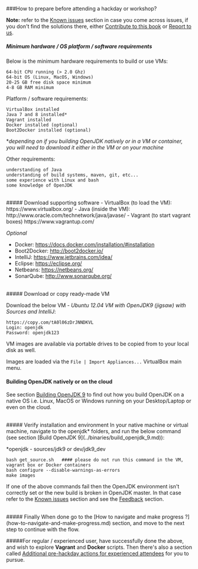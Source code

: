 ###How to prepare before attending a hackday or workshop?

**Note:** refer to the [Known issues](../known-issues/known_issues.md) section in case you come across issues, if you don't find the solutions there, either [Contribute to this book](../contributors.md) or [Report to us](../feedback.md).

##### Minimum hardware / OS platform / software requirements
Below is the minimum hardware requirements to build or use VMs:

    64-bit CPU running (> 2.0 Ghz)
    64-bit OS (Linux, MacOS, Windows)
    20-25 GB free disk space minimum
    4-8 GB RAM minimum

Platform / software requirements:

    VirtualBox installed
    Java 7 and 8 installed*
    Vagrant installed
    Docker installed (optional)
    Boot2Docker installed (optional)
    
**depending on if you building OpenJDK natively or in a VM or container, you will need to download it either in the VM or on your machine*

Other requirements:

    understanding of Java
    understanding of build systems, maven, git, etc... 
    some experience with Linux and bash
    some knowledge of OpenJDK
<br/>
##### Download supporting software
- VirtualBox (to load the VM): https://www.virtualbox.org/
- Java (inside the VM): http://www.oracle.com/technetwork/java/javase/
- Vagrant (to start vagrant boxes) https://www.vagrantup.com/

_Optional_
- Docker: https://docs.docker.com/installation/#installation
- Boot2Docker: http://boot2docker.io/
- IntelliJ: https://www.jetbrains.com/idea/
- Eclipse: https://eclipse.org/
- Netbeans: https://netbeans.org/
- SonarQube: http://www.sonarqube.org/

<br/>
##### Download or copy ready-made VM

Download the below VM - _Ubuntu 12.04 VM with OpenJDK9 (jigsaw) with Sources and IntelliJ_:
    
    https://copy.com/tA0l06zDrJNNDKVL
    Login: openjdk 
    Password: openjdk123

VM images are available via portable drives to be copied from to your local disk as well. 

Images are loaded via the ```File | Import Appliances...``` VirtualBox main menu.

#### Building OpenJDK natively or on the cloud

See section [Building OpenJDK 9](../binaries/build_openjdk_9.md) to find out how you build OpenJDK on a native OS i.e. Linux, MacOS or Windows running on your Desktop/Laptop or even on the cloud.

<br/>
##### Verify installation and environment
In your native machine or virtual machine, navigate to the openjdk* folders, and run the below command (see section [Build OpenJDK 9](../binaries/build_openjdk_9.md)):

*openjdk - sources/jdk9 or dev/jdk9_dev

```
bash get_source.sh   #### please do not run this command in the VM, vagrant box or Docker containers
bash configure --disable-warnings-as-errors
make images
```

If one of the above commands fail then the OpenJDK environment isn't correctly set or the new build is broken in OpenJDK master. In that case refer to the [Known issues](../known-issues/known_issues.md) section and see the [Feedback](../feedback.md) section.

<br/>
##### Finally
When done go to the [How to navigate and make progress ?](how-to-navigate-and-make-progress.md) section, and move to the next step to continue with the flow.

#####For regular / experienced user, have successfully done the above, and wish to explore **Vagrant** and **Docker** scripts. Then there's also a section called [Additional pre-hackday actions for experienced attendees](additional-pre-hackday-actions-experienced.md) for you to pursue.
